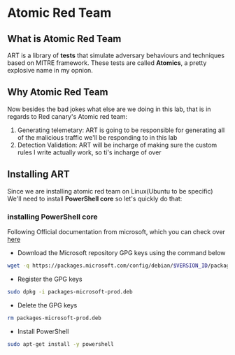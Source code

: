 # Atomic Red Team
## What is Atomic Red Team
ART is a library of **tests** that simulate adversary behaviours and techniques based on MITRE framework. These tests are called **Atomics**, a pretty explosive name in my opnion.

## Why Atomic Red Team
Now besides the bad jokes what else are we doing in this lab, that is in regards to Red canary's Atomic red team: 
1) Generating telemetary: ART is going to be responsible for generating all of the malicious traffic we'll be responding to in this lab
2) Detection Validation: ART will be incharge of making sure the custom rules I write actually work, so ti's incharge of over

## Installing ART
Since we are installing atomic red team on Linux(Ubuntu to be specific) We'll need to install **PowerShell core** so let's quickly do that:

### installing PowerShell core
Following Official documentation from microsoft, which you can check over [here](https://learn.microsoft.com/en-us/powershell/scripting/install/install-debian?view=powershell-7.5)

- Download the Microsoft repository GPG keys using the command below
```bash
wget -q https://packages.microsoft.com/config/debian/$VERSION_ID/packages-microsoft-prod.deb
```
- Register the GPG keys
```bash
sudo dpkg -i packages-microsoft-prod.deb
```
-  Delete the GPG keys
```bash
rm packages-microsoft-prod.deb
```

- Install PowerShell
```bash
sudo apt-get install -y powershell
```
